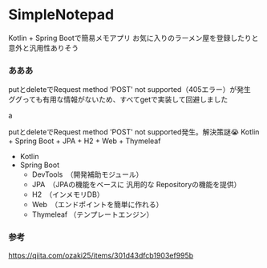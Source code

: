 # SimpleNotepad

Kotlin + Spring Bootで簡易メモアプリ
お気に入りのラーメン屋を登録したりと意外と汎用性ありそう

### あああ
putとdeleteでRequest method 'POST' not supported（405エラー）が発生  
ググっても有用な情報がないため、すべてgetで実装して回避しました  

a


putとdeleteでRequest method 'POST' not supported発生。解決策謎😭
Kotlin + Spring Boot + JPA + H2 + Web + Thymeleaf
- Kotlin
- Spring Boot
  - DevTools　（開発補助モジュール）
  - JPA　（JPAの機能をベースに 汎用的な Repositoryの機能を提供）
  - H2　（インメモリDB）
  - Web　（エンドポイントを簡単に作れる）
  - Thymeleaf  （テンプレートエンジン）

### 参考
https://qiita.com/ozaki25/items/301d43dfcb1903ef995b
